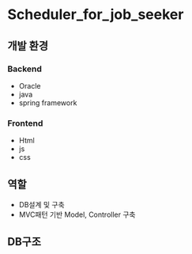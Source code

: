 # Scheduler_for_job_seeker
## 개발 환경
### Backend
- Oracle
- java
- spring framework

### Frontend
- Html
- js
- css

## 역할
- DB설계 및 구축
- MVC패턴 기반 Model, Controller 구축

## DB구조
